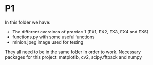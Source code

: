 # P1
In this folder we have:
- The different exercices of practice 1 (EX1, EX2, EX3, EX4 and EX5)
- functions.py with some useful functions
- minion.jpeg image used for testing 

They all need to be in the same folder in order to work. 
Necessary packages for this project: matplotlib, cv2, scipy.fftpack and numpy
